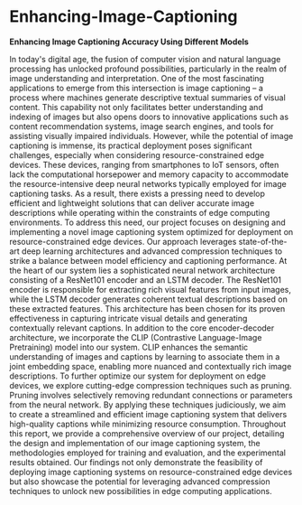 # Enhancing-Image-Captioning
**Enhancing Image Captioning Accuracy Using Different Models**

In today's digital age, the fusion of computer vision and natural language processing has unlocked profound 
possibilities, particularly in the realm of image understanding and interpretation. One of the most 
fascinating applications to emerge from this intersection is image captioning – a process where machines 
generate descriptive textual summaries of visual content. This capability not only facilitates better 
understanding and indexing of images but also opens doors to innovative applications such as content 
recommendation systems, image search engines, and tools for assisting visually impaired individuals. 
However, while the potential of image captioning is immense, its practical deployment poses significant 
challenges, especially when considering resource-constrained edge devices. These devices, ranging from 
smartphones to IoT sensors, often lack the computational horsepower and memory capacity to 
accommodate the resource-intensive deep neural networks typically employed for image captioning tasks. 
As a result, there exists a pressing need to develop efficient and lightweight solutions that can deliver 
accurate image descriptions while operating within the constraints of edge computing environments. 
To address this need, our project focuses on designing and implementing a novel image captioning system 
optimized for deployment on resource-constrained edge devices. Our approach leverages state-of-the-art 
deep learning architectures and advanced compression techniques to strike a balance between model 
efficiency and captioning performance. 
At the heart of our system lies a sophisticated neural network architecture consisting of a ResNet101 
encoder and an LSTM decoder. The ResNet101 encoder is responsible for extracting rich visual features 
from input images, while the LSTM decoder generates coherent textual descriptions based on these 
extracted features. This architecture has been chosen for its proven effectiveness in capturing intricate visual 
details and generating contextually relevant captions. 
In addition to the core encoder-decoder architecture, we incorporate the CLIP (Contrastive Language-Image 
Pretraining) model into our system. CLIP enhances the semantic understanding of images and captions by 
learning to associate them in a joint embedding space, enabling more nuanced and contextually rich image 
descriptions. 
To further optimize our system for deployment on edge devices, we explore cutting-edge compression 
techniques such as pruning. Pruning involves selectively removing redundant connections or parameters 
from the neural network. By applying these techniques judiciously, we aim to create a streamlined and 
efficient image captioning system that delivers high-quality captions while minimizing resource 
consumption. 
Throughout this report, we provide a comprehensive overview of our project, detailing the design and 
implementation of our image captioning system, the methodologies employed for training and evaluation, 
and the experimental results obtained. Our findings not only demonstrate the feasibility of deploying image 
captioning systems on resource-constrained edge devices but also showcase the potential for leveraging 
advanced compression techniques to unlock new possibilities in edge computing applications.
